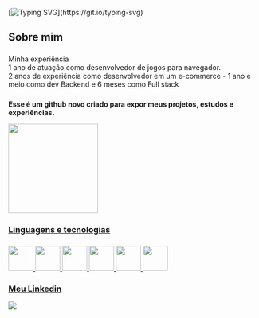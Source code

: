 [![Typing SVG](https://readme-typing-svg.herokuapp.com/?color=green&size=28&left=true&vCenter=true&width=1000&lines=Olá,+meu+nome+é+Edilson...;Sou+dev+Full+stack.)](https://git.io/typing-svg)

###

<h2 align="left">Sobre mim</h2>

###

<p align="left">Minha experiência
<br>1 ano de atuação como desenvolvedor de jogos para navegador.
<br>2 anos de experiência como desenvolvedor em um e-commerce - 1 ano e meio como dev Backend e 6 meses como Full stack</p>

###

<b>Esse é um github novo criado para expor meus projetos, estudos e experiências.</b>
</div>

<div align="left">
  <a href="https://github.com/etmjr03">
  <img height="180em" src="https://github-readme-stats.vercel.app/api/top-langs/?username=edilson99noslide&layout=compact&langs_count=7&theme=tokyonight"/>
</div>

<h3 align="left">Linguagens e tecnologias</h3>

###

<div align="left">
  <img src="https://cdn.jsdelivr.net/gh/devicons/devicon@latest/icons/php/php-original.svg" width=50 />
  <img src="https://cdn.jsdelivr.net/gh/devicons/devicon@latest/icons/nodejs/nodejs-original-wordmark.svg" width=50 />
  <img src="https://cdn.jsdelivr.net/gh/devicons/devicon@latest/icons/vuejs/vuejs-original-wordmark.svg" width=50 />
  <img src="https://cdn.jsdelivr.net/gh/devicons/devicon@latest/icons/mysql/mysql-original-wordmark.svg" width=50 />
  <img src="https://cdn.jsdelivr.net/gh/devicons/devicon@latest/icons/docker/docker-original-wordmark.svg" width=50 />
  <img src="https://cdn.jsdelivr.net/gh/devicons/devicon@latest/icons/laravel/laravel-original-wordmark.svg" width=50 />
 </div>

###
  
<div>
  <h3 align="left">Meu Linkedin</h3>
  <a href="https://www.linkedin.com/in/edilson-tmjr/" target="_blank"><img src="https://img.shields.io/badge/-LinkedIn-%230077B5?style=for-the-badge&logo=linkedin&logoColor=white" target="_blank"></a> 
</div>
